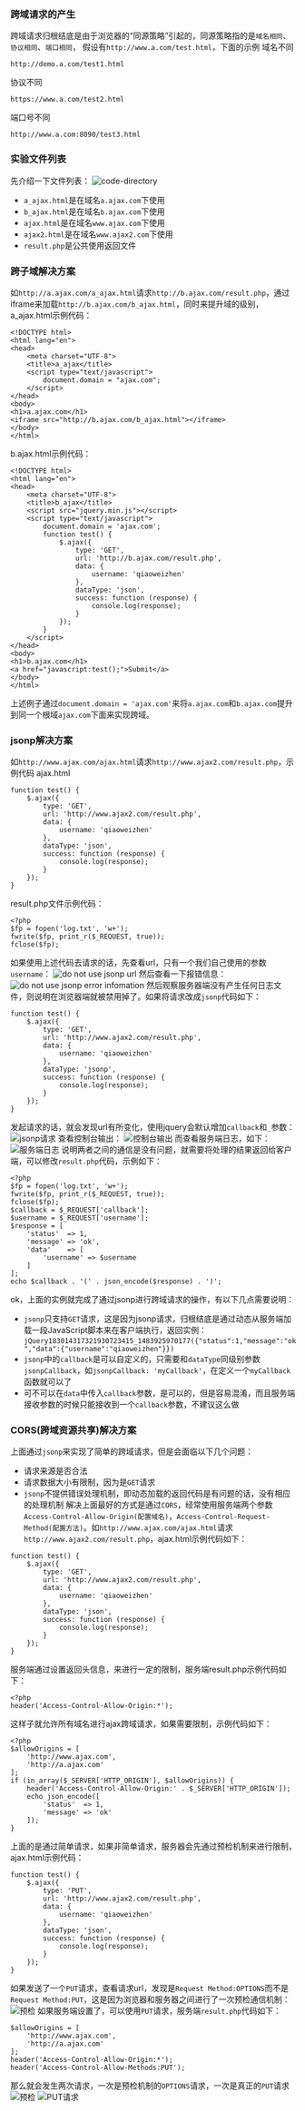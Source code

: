 ### 跨域请求的产生
跨域请求归根结底是由于浏览器的“同源策略”引起的，同源策略指的是```域名相同```、```协议相同```、```端口相同```，
假设有```http://www.a.com/test.html```，下面的示例
域名不同
```
http://demo.a.com/test1.html
```
协议不同
```
https://www.a.com/test2.html
```
端口号不同
```
http://www.a.com:8090/test3.html
```
### 实验文件列表
先介绍一下文件列表：
![code-directory](images/code-directory.jpg)
- ```a_ajax.html```是在域名```a.ajax.com```下使用
- ```b_ajax.html```是在域名```b.ajax.com```下使用
- ```ajax.html```是在域名```www.ajax.com```下使用
- ```ajax2.html```是在域名```www.ajax2.com```下使用
- ```result.php```是公共使用返回文件
### 跨子域解决方案
如```http://a.ajax.com/a_ajax.html```请求```http://b.ajax.com/result.php```，通过iframe来加载```http://b.ajax.com/b_ajax.html```，同时来提升域的级别，a_ajax.html示例代码：
```
<!DOCTYPE html>
<html lang="en">
<head>
    <meta charset="UTF-8">
    <title>a_ajax</title>
    <script type="text/javascript">
        document.domain = "ajax.com";
    </script>
</head>
<body>
<h1>a.ajax.com</h1>
<iframe src="http://b.ajax.com/b_ajax.html"></iframe>
</body>
</html>
```
b.ajax.html示例代码：
```
<!DOCTYPE html>
<html lang="en">
<head>
    <meta charset="UTF-8">
    <title>b_ajax</title>
    <script src="jquery.min.js"></script>
    <script type="text/javascript">
        document.domain = 'ajax.com';
        function test() {
            $.ajax({
                type: 'GET',
                url: 'http://b.ajax.com/result.php',
                data: {
                    username: 'qiaoweizhen'
                },
                dataType: 'json',
                success: function (response) {
                    console.log(response);
                }
            });
        }
    </script>
</head>
<body>
<h1>b.ajax.com</h1>
<a href="javascript:test();">Submit</a>
</body>
</html>
```
上述例子通过```document.domain = 'ajax.com'```来将```a.ajax.com```和```b.ajax.com```提升到同一个根域```ajax.com```下面来实现跨域。
### jsonp解决方案
如```http://www.ajax.com/ajax.html```请求```http://www.ajax2.com/result.php```，示例代码
ajax.html
```
function test() {
    $.ajax({
        type: 'GET',
        url: 'http://www.ajax2.com/result.php',
        data: {
            username: 'qiaoweizhen'
        },
        dataType: 'json',
        success: function (response) {
            console.log(response);
        }
    });
}
```
result.php文件示例代码：
```
<?php
$fp = fopen('log.txt', 'w+');
fwrite($fp, print_r($_REQUEST, true));
fclose($fp);
```
如果使用上述代码去请求的话，先查看url，只有一个我们自己使用的参数```username```：
![do not use jsonp url](images/do-not-use-jsonp-url.png)
然后查看一下报错信息：
![do not use jsonp error infomation](images/do-not-use-jsonp.png)
然后观察服务器端没有产生任何日志文件，则说明在浏览器端就被禁用掉了。如果将请求改成```jsonp```代码如下：
```
function test() {
    $.ajax({
        type: 'GET',
        url: 'http://www.ajax2.com/result.php',
        data: {
            username: 'qiaoweizhen'
        },
        dataType: 'jsonp',
        success: function (response) {
            console.log(response);
        }
    });
}
```
发起请求的话，就会发现url有所变化，使用jquery会默认增加```callback```和```_```参数：
![jsonp请求](images/jsonp-request-method-1.jpg)
查看控制台输出：
![控制台输出](images/jsonp-cosole-output.jpg)
而查看服务端日志，如下：
![服务端日志](images/service-jsonp-method-log.jpg)
说明两者之间的通信是没有问题，就需要将处理的结果返回给客户端，可以修改```result.php```代码，示例如下：
```
<?php
$fp = fopen('log.txt', 'w+');
fwrite($fp, print_r($_REQUEST, true));
fclose($fp);
$callback = $_REQUEST['callback'];
$username = $_REQUEST['username'];
$response = [
    'status'  => 1,
    'message' => 'ok',
    'data'    => [
        'username' => $username
    ]
];
echo $callback . '(' . json_encode($response) . ')';
```
ok，上面的实例就完成了通过jsonp进行跨域请求的操作，有以下几点需要说明：
- ```jsonp```只支持```GET```请求，这是因为jsonp请求，归根结底是通过动态从服务端加载一段JavaScript脚本来在客户端执行，返回实例：```jQuery183014317321930723415_1483925970177({"status":1,"message":"ok","data":{"username":"qiaoweizhen"}})```
- ```jsonp```中的```callback```是可以自定义的，只需要和```dataType```同级别参数```jsonpCallback```，如```jsonpCallback: 'myCallback'```，在定义一个```myCallback```函数就可以了
- 可不可以在```data```中传入```callback```参数，是可以的，但是容易混淆，而且服务端接收参数的时候只能接收到一个```callback```参数，不建议这么做
### CORS(跨域资源共享)解决方案
上面通过```jsonp```来实现了简单的跨域请求，但是会面临以下几个问题：
- 请求来源是否合法
- 请求数据大小有限制，因为是```GET```请求
- ```jsonp```不提供错误处理机制，即动态加载的返回代码是有问题的话，没有相应的处理机制
解决上面最好的方式是通过```CORS```，经常使用服务端两个参数```Access-Control-Allow-Origin(配置域名)```，```Access-Control-Request-Method(配置方法)```。如```http://www.ajax.com/ajax.html```请求```http://www.ajax2.com/result.php```，ajax.html示例代码如下：
```
function test() {
	$.ajax({
		type: 'GET',
		url: 'http://www.ajax2.com/result.php',
		data: {
			username: 'qiaoweizhen'
		},
		dataType: 'json',
		success: function (response) {
			console.log(response);
		}
	});
}
```
服务端通过设置返回头信息，来进行一定的限制，服务端result.php示例代码如下：
```
<?php
header('Access-Control-Allow-Origin:*');
```
这样子就允许所有域名进行ajax跨域请求，如果需要限制，示例代码如下：
```
<?php
$allowOrigins = [
    'http://www.ajax.com',
    'http://a.ajax.com'
];
if (in_array($_SERVER['HTTP_ORIGIN'], $allowOrigins)) {
    header('Access-Control-Allow-Origin:' . $_SERVER['HTTP_ORIGIN']);
    echo json_encode([
        'status'  => 1,
        'message' => 'ok'
    ]);
}
```
上面的是通过简单请求，如果非简单请求，服务器会先通过预检机制来进行限制，ajax.html示例代码：
```
function test() {
	$.ajax({
		type: 'PUT',
		url: 'http://www.ajax2.com/result.php',
		data: {
			username: 'qiaoweizhen'
		},
		dataType: 'json',
		success: function (response) {
			console.log(response);
		}
	});
}
```
如果发送了一个```PUT```请求，查看请求url，发现是```Request Method:OPTIONS```而不是```Request Method:PUT```，这是因为浏览器和服务器之间进行了一次预检通信机制：
![预检](images/put-request.jpg)
如果服务端设置了，可以使用```PUT```请求，服务端```result.php```代码如下：
```
$allowOrigins = [
    'http://www.ajax.com',
    'http://a.ajax.com'
];
header('Access-Control-Allow-Origin:*');
header('Access-Control-Allow-Methods:PUT');
```
那么就会发生两次请求，一次是预检机制的```OPTIONS```请求，一次是真正的```PUT```请求
![预检](images/put-request.jpg)
![PUT请求](images/put-request2.jpg)